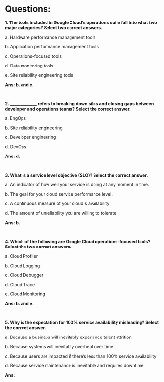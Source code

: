 # Questions:

**1. The tools included in Google Cloud’s operations suite fall into what two major categories? Select two correct answers.**

a. Hardware performance management tools

b. Application performance management tools

c. Operations-focused tools

d. Data monitoring tools

e. Site reliability engineering tools

**Ans: b. and c.**

<br/>

**2. _____________ refers to breaking down silos and closing gaps between developer and operations teams? Select the correct answer.**

a. EngOps

b. Site reliability engineering

c. Developer engineering

d. DevOps

**Ans: d.**

<br/>

**3. What is a service level objective (SLO)? Select the correct answer.**

a. An indicator of how well your service is doing at any moment in time.

b. The goal for your cloud service performance level.

c. A continuous measure of your cloud's availability

d. The amount of unreliability you are willing to tolerate.

**Ans: b.**

<br/>

**4. Which of the following are Google Cloud operations-focused tools? Select the two correct answers.**

a. Cloud Profiler

b. Cloud Logging

c. Cloud Debugger

d. Cloud Trace

e. Cloud Monitoring

**Ans: b. and e.**

<br/>

**5. Why is the expectation for 100% service availability misleading? Select the correct answer.**

a. Because a business will inevitably experience talent attrition

b. Because systems will inevitably overheat over time

c. Because users are impacted if there’s less than 100% service availability

d. Because service maintenance is inevitable and requires downtime

**Ans:**

<br/>
